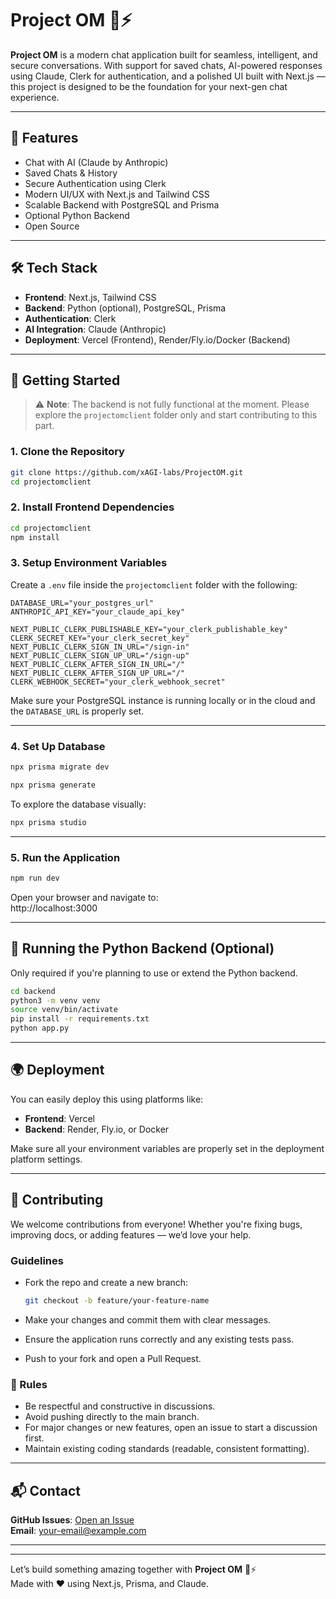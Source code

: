 # Project OM 💬⚡

**Project OM** is a modern chat application built for seamless, intelligent, and secure conversations. With support for saved chats, AI-powered responses using Claude, Clerk for authentication, and a polished UI built with Next.js — this project is designed to be the foundation for your next-gen chat experience.

---

## 🚀 Features

- Chat with AI (Claude by Anthropic)
- Saved Chats & History
- Secure Authentication using Clerk
- Modern UI/UX with Next.js and Tailwind CSS
- Scalable Backend with PostgreSQL and Prisma
- Optional Python Backend
- Open Source

---

## 🛠️ Tech Stack

- **Frontend**: Next.js, Tailwind CSS
- **Backend**: Python (optional), PostgreSQL, Prisma
- **Authentication**: Clerk
- **AI Integration**: Claude (Anthropic)
- **Deployment**: Vercel (Frontend), Render/Fly.io/Docker (Backend)

---

## 🧰 Getting Started

> ⚠️ **Note**: The backend is not fully functional at the moment. Please explore the `projectomclient` folder only and start contributing to this part.

### 1. Clone the Repository

```bash
git clone https://github.com/xAGI-labs/ProjectOM.git
cd projectomclient
```

### 2. Install Frontend Dependencies

```bash
cd projectomclient
npm install
```

### 3. Setup Environment Variables

Create a `.env` file inside the `projectomclient` folder with the following:

```env
DATABASE_URL="your_postgres_url"
ANTHROPIC_API_KEY="your_claude_api_key"

NEXT_PUBLIC_CLERK_PUBLISHABLE_KEY="your_clerk_publishable_key"
CLERK_SECRET_KEY="your_clerk_secret_key"
NEXT_PUBLIC_CLERK_SIGN_IN_URL="/sign-in"
NEXT_PUBLIC_CLERK_SIGN_UP_URL="/sign-up"
NEXT_PUBLIC_CLERK_AFTER_SIGN_IN_URL="/"
NEXT_PUBLIC_CLERK_AFTER_SIGN_UP_URL="/"
CLERK_WEBHOOK_SECRET="your_clerk_webhook_secret"
```

Make sure your PostgreSQL instance is running locally or in the cloud and the `DATABASE_URL` is properly set.

---

### 4. Set Up Database

```bash
npx prisma migrate dev
```

```bash
npx prisma generate
```

To explore the database visually:

```bash
npx prisma studio
```

---

### 5. Run the Application

```bash
npm run dev
```

Open your browser and navigate to:  
http://localhost:3000

---

## 🧪 Running the Python Backend (Optional)

Only required if you're planning to use or extend the Python backend.

```bash
cd backend
python3 -m venv venv
source venv/bin/activate
pip install -r requirements.txt
python app.py
```

---

## 🌍 Deployment

You can easily deploy this using platforms like:

- **Frontend**: Vercel
- **Backend**: Render, Fly.io, or Docker

Make sure all your environment variables are properly set in the deployment platform settings.

---

## 🤝 Contributing

We welcome contributions from everyone! Whether you're fixing bugs, improving docs, or adding features — we’d love your help.

### Guidelines

- Fork the repo and create a new branch:

  ```bash
  git checkout -b feature/your-feature-name
  ```

- Make your changes and commit them with clear messages.
- Ensure the application runs correctly and any existing tests pass.
- Push to your fork and open a Pull Request.

### 📜 Rules

- Be respectful and constructive in discussions.
- Avoid pushing directly to the main branch.
- For major changes or new features, open an issue to start a discussion first.
- Maintain existing coding standards (readable, consistent formatting).

---

## 📬 Contact

**GitHub Issues**: [Open an Issue](https://github.com/xAGI-labs/ProjectOM.git/issues)  
**Email**: your-email@example.com

---

<!--## 📜 License-->

<!--This project is licensed under the **MIT License**.  -->
<!--See the [LICENSE](./LICENSE) file for details.-->

---

Let’s build something amazing together with **Project OM** 💬⚡  
Made with ❤️ using Next.js, Prisma, and Claude.
